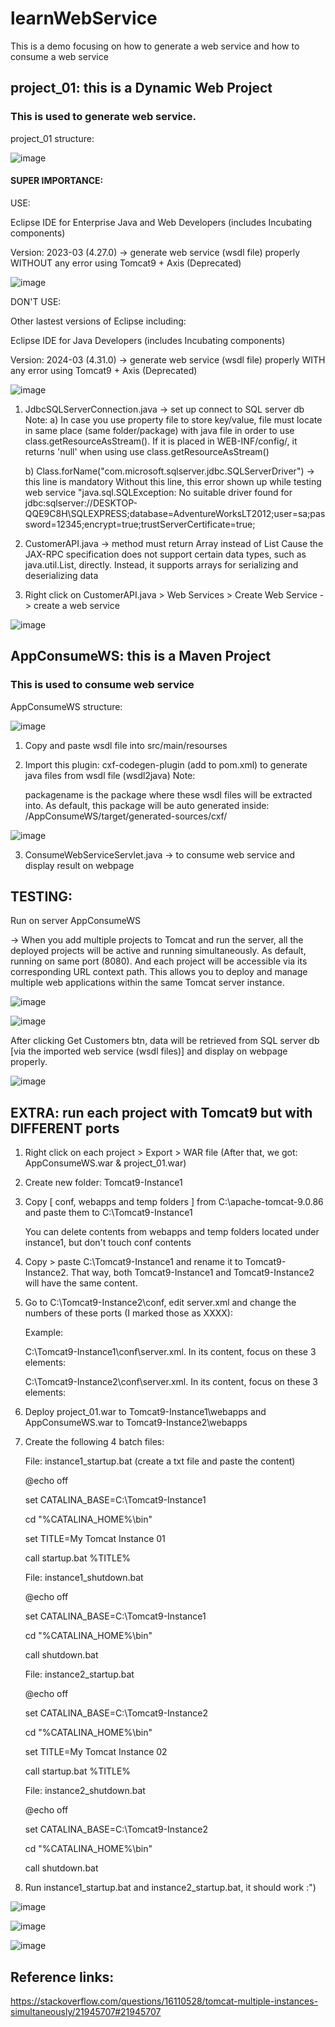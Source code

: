 # learnWebService
This is a demo focusing on how to generate a web service and how to consume a web service

## project_01: this is a Dynamic Web Project
### This is used to generate web service.

project_01 structure:

![image](https://github.com/hbtoan2910/learnWebService/assets/59778636/17b58bf6-cb66-41e5-9c81-8e94ea438273)

#### SUPER IMPORTANCE:

USE:

Eclipse IDE for Enterprise Java and Web Developers (includes Incubating components)

Version: 2023-03 (4.27.0) -> generate web service (wsdl file) properly WITHOUT any error using Tomcat9 + Axis (Deprecated)

![image](https://github.com/hbtoan2910/learnWebService/assets/59778636/d85d49fd-8e33-4ab5-a196-d0c9bcc5e275)

DON'T USE:

Other lastest versions of Eclipse including:

Eclipse IDE for Java Developers (includes Incubating components)

Version: 2024-03 (4.31.0) -> generate web service (wsdl file) properly WITH any error using Tomcat9 + Axis (Deprecated)

![image](https://github.com/hbtoan2910/learnWebService/assets/59778636/54e0b9e1-1d37-49e6-8221-6563b2f70f21)



1. JdbcSQLServerConnection.java -> set up connect to SQL server db
   Note:
   a) In case you use property file to store key/value, file must locate in same place (same folder/package) with java file in order to use class.getResourceAsStream().
   If it is placed in WEB-INF/config/, it returns 'null' when using use class.getResourceAsStream()

   b) Class.forName("com.microsoft.sqlserver.jdbc.SQLServerDriver") -> this line is mandatory
   Without this line, this error shown up while testing web service "java.sql.SQLException: No suitable driver found for 
        	   jdbc:sqlserver://DESKTOP-QQE9C8H\SQLEXPRESS;database=AdventureWorksLT2012;user=sa;password=12345;encrypt=true;trustServerCertificate=true;
   
2. CustomerAPI.java -> method must return Array instead of List 
  Cause the JAX-RPC specification does not support certain data types, such as java.util.List, directly. Instead, it supports arrays for serializing and deserializing data

3. Right click on CustomerAPI.java > Web Services > Create Web Service -> create a web service
 
![image](https://github.com/hbtoan2910/learnWebService/assets/59778636/5b5649b0-14a4-46de-8d91-abe69b3e65c2)



## AppConsumeWS: this is a Maven Project
### This is used to consume web service

AppConsumeWS structure:

![image](https://github.com/hbtoan2910/learnWebService/assets/59778636/5f0e52ec-0d52-476a-abaf-fb619d2d4a87)

1. Copy and paste wsdl file into src/main/resourses

2. Import this plugin: cxf-codegen-plugin (add to pom.xml) to generate java files from wsdl file (wsdl2java)
   Note:
   
   packagename is the package where these wsdl files will be extracted into. As default, this package will be auto generated inside: /AppConsumeWS/target/generated-sources/cxf/
   
![image](https://github.com/hbtoan2910/learnWebService/assets/59778636/378b3efd-ffde-412f-a56f-4563038b63c2)

3. ConsumeWebServiceServlet.java -> to consume web service and display result on webpage



## TESTING:

Run on server AppConsumeWS 

-> When you add multiple projects to Tomcat and run the server, all the deployed projects will be active and running simultaneously. As default, running on same port (8080).
And each project will be accessible via its corresponding URL context path. This allows you to deploy and manage multiple web applications within the same Tomcat server instance.

![image](https://github.com/hbtoan2910/learnWebService/assets/59778636/f8634bd9-577d-40cb-9811-4ce69dc2be59)

![image](https://github.com/hbtoan2910/learnWebService/assets/59778636/6ce06543-fec0-4b51-aad3-6829267d91e5)

After clicking Get Customers btn, data will be retrieved from SQL server db [via the imported web service (wsdl files)] and display on webpage properly.

![image](https://github.com/hbtoan2910/learnWebService/assets/59778636/1ebe70f3-5969-4962-bc95-893e27869b57)


## EXTRA: run each project with Tomcat9 but with DIFFERENT ports

1. Right click on each project > Export > WAR file (After that, we got: AppConsumeWS.war & project_01.war)

2. Create new folder: Tomcat9-Instance1

3. Copy [ conf, webapps and temp folders ] from C:\apache-tomcat-9.0.86 and paste them to C:\Tomcat9-Instance1
   
   You can delete contents from webapps and temp folders located under instance1, but don't touch conf contents
   
4. Copy > paste C:\Tomcat9-Instance1 and rename it to Tomcat9-Instance2. That way, both Tomcat9-Instance1 and Tomcat9-Instance2 will have the same content.

5. Go to C:\Tomcat9-Instance2\conf, edit server.xml and change the numbers of these ports (I marked those as XXXX):

   <!Server port="XXXX" shutdown="SHUTDOWN">
      
   <!Connector port="XXXX" protocol="HTTP/1.1" connectionTimeout="20000" redirectPort="8443" />
   
   <!Connector port="XXXX" protocol="AJP/1.3" redirectPort="8443" />

   Example:

   C:\Tomcat9-Instance1\conf\server.xml. In its content, focus on these 3 elements:
   
   <Server port="8005" shutdown="SHUTDOWN">
   
    <Connector port="8080" protocol="HTTP/1.1"
               connectionTimeout="20000"
               redirectPort="8443"
               maxParameterCount="1000"
               />

    <Connector protocol="AJP/1.3"
               address="::1"
               port="8009"
               redirectPort="8443"
               maxParameterCount="1000"
               />
   
   C:\Tomcat9-Instance2\conf\server.xml. In its content, focus on these 3 elements:

   <Server port="7005" shutdown="SHUTDOWN">

   <Connector port="7001" protocol="HTTP/1.1"
               connectionTimeout="20000"
               redirectPort="8443"
               maxParameterCount="1000"
               />

   <Connector protocol="AJP/1.3"
               address="::1"
               port="7009"
               redirectPort="8443"
               maxParameterCount="1000"
               />
   
   
7. Deploy project_01.war to Tomcat9-Instance1\webapps and AppConsumeWS.war to Tomcat9-Instance2\webapps

8. Create the following 4 batch files:

   File: instance1_startup.bat (create a txt file and paste the content)
   
   @echo off
   
   set CATALINA_BASE=C:\Tomcat9-Instance1
   
   cd "%CATALINA_HOME%\bin"
   
   set TITLE=My Tomcat Instance 01
   
   call startup.bat %TITLE%
   

   File: instance1_shutdown.bat
   
   @echo off
   
   set CATALINA_BASE=C:\Tomcat9-Instance1
   
   cd "%CATALINA_HOME%\bin"
   
   call shutdown.bat
   

   File: instance2_startup.bat
   
   @echo off
   
   set CATALINA_BASE=C:\Tomcat9-Instance2
   
   cd "%CATALINA_HOME%\bin"
   
   set TITLE=My Tomcat Instance 02
   
   call startup.bat %TITLE%


   File: instance2_shutdown.bat
   
   @echo off
   
   set CATALINA_BASE=C:\Tomcat9-Instance2
   
   cd "%CATALINA_HOME%\bin"
   
   call shutdown.bat

9. Run instance1_startup.bat and instance2_startup.bat, it should work :")

![image](https://github.com/hbtoan2910/learnWebService/assets/59778636/f580db94-b968-4615-8ad2-dc968ccc8e04)

![image](https://github.com/hbtoan2910/learnWebService/assets/59778636/9f5ee5da-c9ca-4740-8507-06c34f3057cd)

![image](https://github.com/hbtoan2910/learnWebService/assets/59778636/b1fd149b-6180-49dc-b3a7-01a08f8fa2ea)


## Reference links:

https://stackoverflow.com/questions/16110528/tomcat-multiple-instances-simultaneously/21945707#21945707

